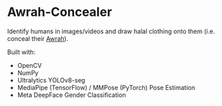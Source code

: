 # Awrah-Concealer
Identify humans in images/videos and draw halal clothing onto them (i.e. conceal their [Awrah](https://en.wikipedia.org/wiki/Intimate_parts_in_Islam#:~:text=In%20Arabic%2C%20the%20term%20'awrah,of%20awrah%20is%20%22nakedness%22.)).

Built with:
- OpenCV
- NumPy
- Ultralytics YOLOv8-seg
- MediaPipe (TensorFlow) / MMPose (PyTorch) Pose Estimation
- Meta DeepFace Gender Classification
